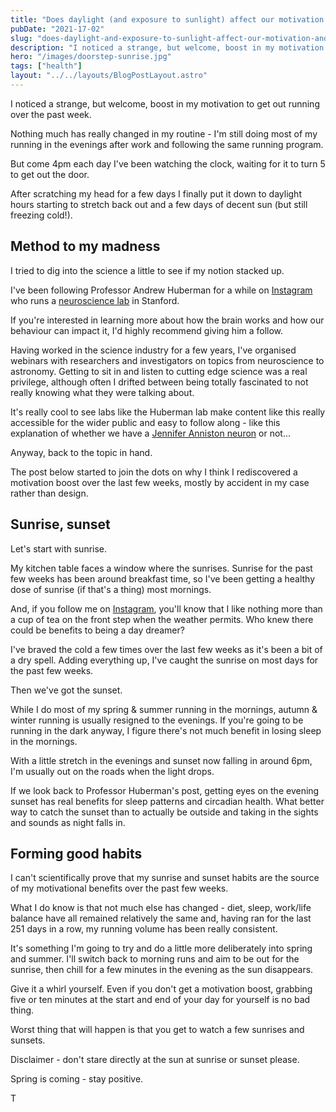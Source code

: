 ```yaml
---
title: "Does daylight (and exposure to sunlight) affect our motivation and general mood?"
pubDate: "2021-17-02"
slug: "does-daylight-and-exposure-to-sunlight-affect-our-motivation-and-general-mood"
description: "I noticed a strange, but welcome, boost in my motivation to get out running over the past week."
hero: "/images/doorstep-sunrise.jpg"
tags: ["health"]
layout: "../../layouts/BlogPostLayout.astro"
---
```


I noticed a strange, but welcome, boost in my motivation to get out running over the past week.

Nothing much has really changed in my routine - I'm still doing most of my running in the evenings after work and following the same running program.

But come 4pm each day I've been watching the clock, waiting for it to turn 5 to get out the door.

After scratching my head for a few days I finally put it down to daylight hours starting to stretch back out and a few days of decent sun (but still freezing cold!).

## Method to my madness

I tried to dig into the science a little to see if my notion stacked up.

I've been following Professor Andrew Huberman for a while on [Instagram](https://www.instagram.com/hubermanlab/?hl=en "Andrew Huberman on Instagram") who runs a [neuroscience lab](https://hubermanlab.com/ "Huberman Lab website") in Stanford.

If you're interested in learning more about how the brain works and how our behaviour can impact it, I'd highly recommend giving him a follow. 

Having worked in the science industry for a few years, I've organised webinars with researchers and investigators on topics from neuroscience to astronomy. Getting to sit in and listen to cutting edge science was a real privilege, although often I drifted between being totally fascinated to not really knowing what they were talking about.

It's really cool to see labs like the Huberman lab make content like this really accessible for the wider public and easy to follow along - like this explanation of whether we have a [Jennifer Anniston neuron](https://www.instagram.com/p/CFAkoAZnMLk/) or not...

Anyway, back to the topic in hand. 

The post below started to join the dots on why I think I rediscovered a motivation boost over the last few weeks, mostly by accident in my case rather than design.

## Sunrise, sunset

Let's start with sunrise.

My kitchen table faces a window where the sunrises. Sunrise for the past few weeks has been around breakfast time, so I've been getting a healthy dose of sunrise (if that's a thing) most mornings.

And, if you follow me on [Instagram](https://www.instagram.com/therunningveggie/ "The Running Veggie on Instagram"), you'll know that I like nothing more than a cup of tea on the front step when the weather permits. Who knew there could be benefits to being a day dreamer?

I've braved the cold a few times over the last few weeks as it's been a bit of a dry spell. Adding everything up, I've caught the sunrise on most days for the past few weeks.

Then we've got the sunset.

While I do most of my spring & summer running in the mornings, autumn & winter running is usually resigned to the evenings. If you're going to be running in the dark anyway, I figure there's not much benefit in losing sleep in the mornings.

With a little stretch in the evenings and sunset now falling in around 6pm, I'm usually out on the roads when the light drops.

If we look back to Professor Huberman's post, getting eyes on the evening sunset has real benefits for sleep patterns and circadian health. What better way to catch the sunset than to actually be outside and taking in the sights and sounds as night falls in.

## Forming good habits

I can't scientifically prove that my sunrise and sunset habits are the source of my motivational benefits over the past few weeks. 

What I do know is that not much else has changed - diet, sleep, work/life balance have all remained relatively the same and, having ran for the last 251 days in a row, my running volume has been really consistent.

It's something I'm going to try and do a little more deliberately into spring and summer. I'll switch back to morning runs and aim to be out for the sunrise, then chill for a few minutes in the evening as the sun disappears.

Give it a whirl yourself. Even if you don't get a motivation boost, grabbing five or ten minutes at the start and end of your day for yourself is no bad thing. 

Worst thing that will happen is that you get to watch a few sunrises and sunsets.

Disclaimer - don't stare directly at the sun at sunrise or sunset please.

Spring is coming - stay positive. 

T
